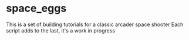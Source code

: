 # space_eggs
This is a set of building tutorials for a classic arcader space shooter
Each script adds to the last, it's a work in progress
